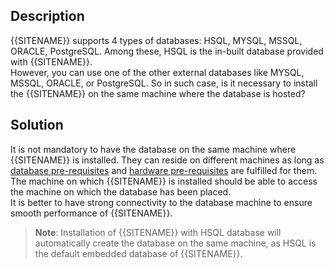 ## Description

{{SITENAME}} supports 4 types of databases: HSQL, MYSQL, MSSQL, ORACLE, PostgreSQL. Among these, HSQL is the in-built database provided with {{SITENAME}}.  
However, you can use one of the other external databases like MYSQL, MSSQL, ORACLE, or PostgreSQL. So in such case, is it necessary to install the {{SITENAME}} on the same machine where the database is hosted?

## Solution

It is not mandatory to have the database on the same machine where {{SITENAME}} is installed. They can reside on different machines as long as  [database pre-requisites](../../../getting-started/prerequisites.md#database-prerequisites) and  [hardware pre-requisites](../../../getting-started/prerequisites.md#hardware-prerequisites) are fulfilled for them. The machine on which {{SITENAME}} is installed should be able to access the machine on which the database has been placed.  
It is better to have strong connectivity to the database machine to ensure smooth performance of {{SITENAME}}.

> **Note**: Installation of {{SITENAME}} with HSQL database will automatically create the database on the same machine, as HSQL is the default embedded database of {{SITENAME}}.






